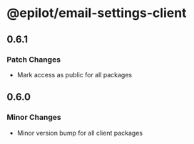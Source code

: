 # @epilot/email-settings-client

## 0.6.1

### Patch Changes

- Mark access as public for all packages

## 0.6.0

### Minor Changes

- Minor version bump for all client packages
